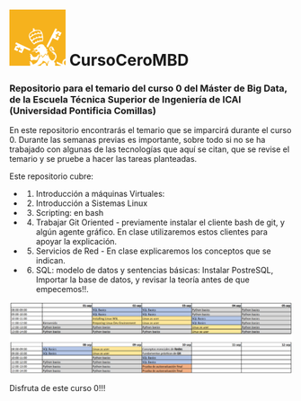 # <img src="https://raw.githubusercontent.com/AgustinICAI/CursoCeroMBD2025/refs/heads/main/images/logo.png" width="100"> CursoCeroMBD

### Repositorio para el temario del curso 0 del Máster de Big Data, de la Escuela Técnica Superior de Ingeniería de ICAI (Universidad Pontificia Comillas)
En este repositorio encontrarás el temario que se imparcirá durante el curso 0. Durante las semanas previas es importante, sobre todo si no se ha trabajado con algunas de las tecnologías que aquí se citan, que se revise el temario y se pruebe a hacer las tareas planteadas.

Este repositorio cubre:
- 01. Introducción a máquinas Virtuales:
- 02. Introducción a Sistemas Linux
- 03. Scripting: en bash
- 04. Trabajar Git Oriented - previamente instalar el cliente bash de git, y algún agente gráfico. En clase utilizaremos estos clientes para apoyar la explicación.
- 05. Servicios de Red - En clase explicaremos los conceptos que se indican.
- 06. SQL: modelo de datos y sentencias básicas: Instalar PostreSQL, Importar la base de datos, y revisar la teoría antes de que empecemos!!.

<img src="https://raw.githubusercontent.com/AgustinICAI/CursoCeroMBD2025/refs/heads/main/images/planificacion.png">

Disfruta de este curso 0!!! 



